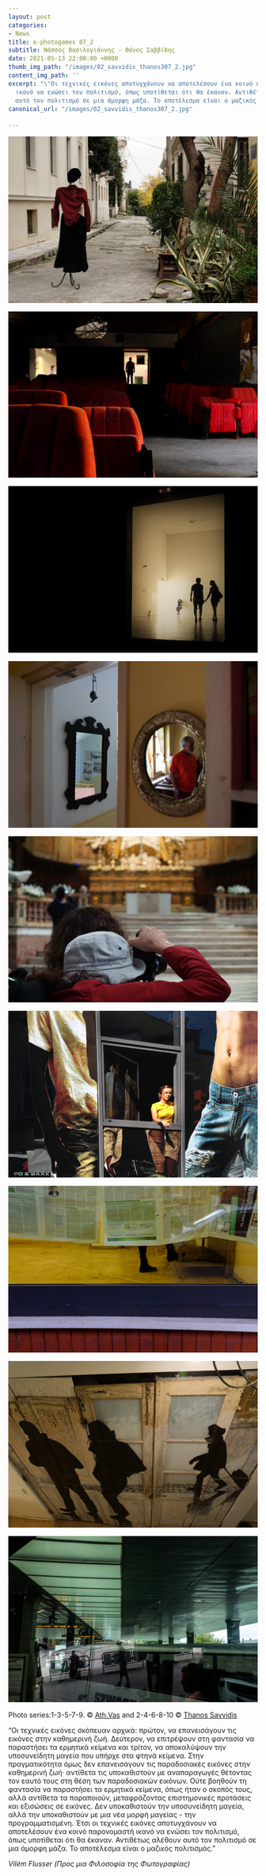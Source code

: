 ```yaml
---
layout: post
categories:
- News
title: e-photogames 07_2
subtitle: Νάσσος Βασιλογιάννης - Θάνος Σαββίδης
date: 2021-05-13 22:00:00 +0000
thumb_img_path: "/images/02_savvidis_thanos307_2.jpg"
content_img_path: ''
excerpt: "\"Oι τεχνικές εικόνες αποτυγχάνουν να αποτελέσουν ένα κοινό παρονομαστή
  ικανό να ενώσει τον πολιτισμό, όπως υποτίθεται ότι θα έκαναν. Αντιθέτως αλέθουν
  αυτό τον πολιτισμό σε μια άμορφη μάζα. Το αποτέλεσμα είναι ο μαζικός πολιτισμός.”"
canonical_url: "/images/02_savvidis_thanos307_2.jpg"

---
```

![](/images/01_vassiloyannis_nassos307_2.jpg)

![](/images/02_savvidis_thanos307_2.jpg)

![](/images/03_vassiloyannis_nassos307_2.jpg)

![](/images/05_vassiloyannis_nassos307_2.jpg)

![](/images/07_vassiloyannis_nassos307_2.jpg)

![](/images/06_savvidis_thanos307_2.jpg)

![](/images/08_savvidis_thanos307_2.jpg)

![](/images/09_vassiloyannis_nassos307_2.jpg)

![](/images/10_savvidis_thanos307_2.jpg)

Photo series:1-3-5-7-9. © <a href="https://www.facebook.com/ath.vas" target="blank">Ath.Vas</a>   and  2-4-6-8-10  © <a href="https://www.facebook.com/ThanosSa" target="blank">Thanos Savvidis</a>

“Οι τεχνικές εικόνες σκόπευαν αρχικά: πρώτον, να επανεισάγουν τις εικόνες στην καθημερινή ζωή. Δεύτερον, να επιτρέψουν στη φαντασία να παραστήσει τα ερμητικά κείμενα και τρίτον, να αποκαλύψουν την υποσυνείδητη μαγεία που υπήρχε στα φτηνά κείμενα. Στην πραγματικότητα όμως δεν επανεισάγουν τις παραδοσιακές εικόνες στην καθημερινή ζωή· αντίθετα τις υποκαθιστούν με αναπαραγωγές θέτοντας τον εαυτό τους στη θέση των παραδοσιακών εικόνων. Ούτε βοηθούν τη φαντασία να παραστήσει τα ερμητικά κείμενα, όπως ήταν ο σκοπός τους, αλλά αντίθετα τα παραποιούν, μεταφράζοντας επιστημονικές προτάσεις και εξισώσεις σε εικόνες. Δεν υποκαθιστούν την υποσυνείδητη μαγεία, αλλά την υποκαθιστούν με μια νέα μορφή μαγείας - την προγραμματισμένη. Έτσι οι τεχνικές εικόνες αποτυγχάνουν να αποτελέσουν ένα κοινό παρονομαστή ικανό να ενώσει τον πολιτισμό, όπως υποτίθεται ότι θα έκαναν. Αντιθέτως αλέθουν αυτό τον πολιτισμό σε μια άμορφη μάζα. Το αποτέλεσμα είναι ο μαζικός πολιτισμός.”

_Vilém Flusser (Προς μια Φιλοσοφία της Φωτογραφίας)_